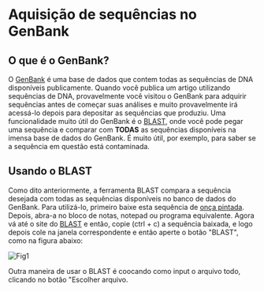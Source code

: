# Aquisição de sequências no GenBank
## O que é o GenBank?

O [GenBank](www.ncbi.nlm.nih.gov/genbank/) é uma base de dados que contem todas as sequências de DNA disponíveis publicamente. Quando você publica um artigo utilizando sequências de DNA, provavelmente você visitou o GenBank para adquirir sequências antes de começar suas análises e muito provavelmente irá acessá-lo depois para depositar as sequências que produziu. Uma funcionalidade muito útil do GenBank é o [BLAST](https://blast.ncbi.nlm.nih.gov/Blast.cgi?PROGRAM=blastn&PAGE_TYPE=BlastSearch&LINK_LOC=blasthome), onde você pode pegar uma sequência e comparar com **TODAS** as sequências disponíveis na imensa base de dados do GenBank. É muito útil, por exemplo, para saber se a sequência em questão está contaminada.

## Usando o BLAST

Como dito anteriormente, a ferramenta BLAST compara a sequência desejada com todas as sequências disponíveis no banco de dados do GenBank. Para utilizá-lo, primeiro baixe esta sequência de <a href="sequencias/panthera_onca.fas" download="panthera_onca.fas">onça pintada</a>. Depois, abra-a no bloco de notas, notepad ou programa equivalente. Agora vá até o site do [BLAST](https://blast.ncbi.nlm.nih.gov/Blast.cgi?PROGRAM=blastn&PAGE_TYPE=BlastSearch&LINK_LOC=blasthome) e então, copie (ctrl + c) a sequência baixada, e logo depois cole na janela correspondente e então aperte o botão "BLAST", como na figura abaixo:

![Fig1](https://github.com/pedrotaucce/filogenia/blob/master/figures/fig_01_gb.png?raw=true)

Outra maneira de usar o BLAST é coocando como input o arquivo todo, clicando no botão "Escolher arquivo.

